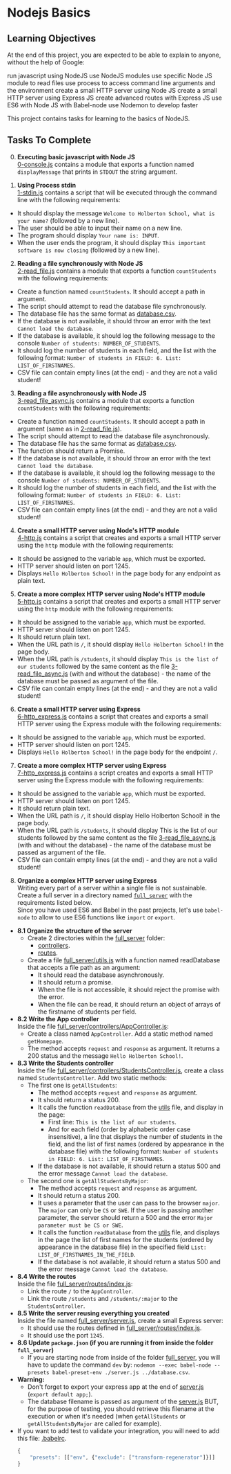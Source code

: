 # Nodejs Basics

## Learning Objectives
At the end of this project, you are expected to be able to explain to anyone, without the help of Google:

run javascript using NodeJS
use NodeJS modules
use specific Node JS module to read files
use process to access command line arguments and the environment
create a small HTTP server using Node JS
create a small HTTP server using Express JS
create advanced routes with Express JS
use ES6 with Node JS with Babel-node
use Nodemon to develop faster


This project contains tasks for learning to the basics of NodeJS.

## Tasks To Complete

0. **Executing basic javascript with Node JS**<br/>[0-console.js](0-console.js) contains a module that exports a function named `displayMessage` that prints in `STDOUT` the string argument.

1. **Using Process stdin**<br/>[1-stdin.js](1-stdin.js) contains a script that will be executed through the command line with the following requirements:
  + It should display the message `Welcome to Holberton School, what is your name?` (followed by a new line).
  + The user should be able to input their name on a new line.
  + The program should display `Your name is: INPUT`.
  + When the user ends the program, it should display `This important software is now closing` (followed by a new line).

2. **Reading a file synchronously with Node JS**<br/>[2-read_file.js](2-read_file.js) contains a module that exports a function `countStudents` with the following requirements:
  + Create a function named `countStudents`. It should accept a path in argument.
  + The script should attempt to read the database file synchronously.
  + The database file has the same format as [database.csv](database.csv).
  + If the database is not available, it should throw an error with the text `Cannot load the database`.
  + If the database is available, it should log the following message to the console `Number of students: NUMBER_OF_STUDENTS`.
  + It should log the number of students in each field, and the list with the following format: `Number of students in FIELD: 6. List: LIST_OF_FIRSTNAMES`.
  + CSV file can contain empty lines (at the end) - and they are not a valid student!

3. **Reading a file asynchronously with Node JS**<br/>[3-read_file_async.js](3-read_file_async.js) contains a module that exports a function `countStudents` with the following requirements:
  + Create a function named `countStudents`. It should accept a path in argument (same as in [2-read_file.js](2-read_file.js)).
  + The script should attempt to read the database file asynchronously.
  + The database file has the same format as [database.csv](database.csv).
  + The function should return a Promise.
  + If the database is not available, it should throw an error with the text `Cannot load the database`.
  + If the database is available, it should log the following message to the console `Number of students: NUMBER_OF_STUDENTS`.
  + It should log the number of students in each field, and the list with the following format: `Number of students in FIELD: 6. List: LIST_OF_FIRSTNAMES`.
  + CSV file can contain empty lines (at the end) - and they are not a valid student!

4. **Create a small HTTP server using Node's HTTP module**<br/>[4-http.js](4-http.js) contains a script that creates and exports a small HTTP server using the `http` module with the following requirements:
  + It should be assigned to the variable `app`, which must be exported.
  + HTTP server should listen on port 1245.
  + Displays `Hello Holberton School!` in the page body for any endpoint as plain text.

5. **Create a more complex HTTP server using Node's HTTP module**<br/>[5-http.js](5-http.js) contains a script that creates and exports a small HTTP server using the `http` module with the following requirements:
  + It should be assigned to the variable `app`, which must be exported.
  + HTTP server should listen on port 1245.
  + It should return plain text.
  + When the URL path is `/`, it should display `Hello Holberton School!` in the page body.
  + When the URL path is `/students`, it should display `This is the list of our students` followed by the same content as the file [3-read_file_async.js](3-read_file_async.js) (with and without the database) - the name of the database must be passed as argument of the file.
  + CSV file can contain empty lines (at the end) - and they are not a valid student!

6. **Create a small HTTP server using Express**<br/>[6-http_express.js](6-http_express.js) contains a script that creates and exports a small HTTP server using the Express module with the following requirements:
  + It should be assigned to the variable `app`, which must be exported.
  + HTTP server should listen on port 1245.
  + Displays `Hello Holberton School!` in the page body for the endpoint `/`.

7. **Create a more complex HTTP server using Express**<br/>[7-http_express.js](7-http_express.js) contains a script creates and exports a small HTTP server using the Express module with the following requirements:
  + It should be assigned to the variable `app`, which must be exported.
  + HTTP server should listen on port 1245.
  + It should return plain text.
  + When the URL path is `/`, it should display Hello Holberton School! in the page body.
  + When the URL path is `/students`, it should display This is the list of our students followed by the same content as the file [3-read_file_async.js](3-read_file_async.js) (with and without the database) - the name of the database must be passed as argument of the file.
  + CSV file can contain empty lines (at the end) - and they are not a valid student!

8. **Organize a complex HTTP server using Express**<br />Writing every part of a server within a single file is not sustainable. Create a full server in a directory named [`full_server`](full_server) with the requirements listed below.<br />Since you have used ES6 and Babel in the past projects, let's use `babel-node` to allow to use ES6 functions like `import` or `export`.
  + **8.1 Organize the structure of the server**
    + Create 2 directories within the [full_server](full_server) folder:
      + [controllers](full_server/controllers/).
      + [routes](full_server/routes/).
    + Create a file [full_server/utils.js](full_server/utils.js) with a function named readDatabase that accepts a file path as an argument:
      + It should read the database asynchronously.
      + It should return a promise.
      + When the file is not accessible, it should reject the promise with the error.
      + When the file can be read, it should return an object of arrays of the firstname of students per field.
  + **8.2 Write the App controller**<br />Inside the file [full_server/controllers/AppController.js](full_server/controllers/AppController.js):
    + Create a class named `AppController`. Add a static method named `getHomepage`.
    + The method accepts `request` and `response` as argument. It returns a 200 status and the message `Hello Holberton School!`.
  + **8.3 Write the Students controller**<br />Inside the file [full_server/controllers/StudentsController.js](full_server/controllers/StudentsController.js), create a class named `StudentsController`. Add two static methods:
    + The first one is `getAllStudents`:
      + The method accepts `request` and `response` as argument.
      + It should return a status 200.
      + It calls the function `readDatabase` from the [utils](full_server/utils.js) file, and display in the page:
        + First line: `This is the list of our students`.
        + And for each field (order by alphabetic order case insensitive), a line that displays the number of students in the field, and the list of first names (ordered by appearance in the database file) with the following format: `Number of students in FIELD: 6. List: LIST_OF_FIRSTNAMES`.
      + If the database is not available, it should return a status 500 and the error message `Cannot load the database`.
    + The second one is `getAllStudentsByMajor`:
      + The method accepts `request` and `response` as argument.
      + It should return a status 200.
      + It uses a parameter that the user can pass to the browser `major`. The `major` can only be `CS` or `SWE`. If the user is passing another parameter, the server should return a 500 and the error `Major parameter must be CS or SWE`.
      + It calls the function `readDatabase` from the [utils](full_server/utils.js) file, and displays in the page the list of first names for the students (ordered by appearance in the database file) in the specified field `List: LIST_OF_FIRSTNAMES_IN_THE_FIELD`.
      + If the database is not available, it should return a status 500 and the error message `Cannot load the database`.
  + **8.4 Write the routes**<br />Inside the file [full_server/routes/index.js](full_server/routes/index.js):
    + Link the route `/` to the `AppController`.
    + Link the route `/students` and `/students/:major` to the `StudentsController`.
  + **8.5 Write the server reusing everything you created**<br />Inside the file named [full_server/server.js](full_server/server.js), create a small Express server:
    + It should use the routes defined in [full_server/routes/index.js](full_server/routes/index.js).
    + It should use the port `1245`.
  + **8.6 Update `package.json` (if you are running it from inside the folder `full_server`)**
    + If you are starting node from inside of the folder [full_server](full_server/), you will have to update the command `dev` by: `nodemon --exec babel-node --presets babel-preset-env ./server.js ../database.csv`.
  + **Warning:**
    + Don't forget to export your express app at the end of [server.js](full_server/server.js) (`export default app;`).
    + The database filename is passed as argument of the [server.js](full_server/server.js) BUT, for the purpose of testing, you should retrieve this filename at the execution or when it's needed (when `getAllStudents` or `getAllStudentsByMajor` are called for example).
  + If you want to add test to validate your integration, you will need to add this file: [.babelrc](.babelrc).
    ```js
    {
        "presets": [["env", {"exclude": ["transform-regenerator"]}]]
    }
    ```
